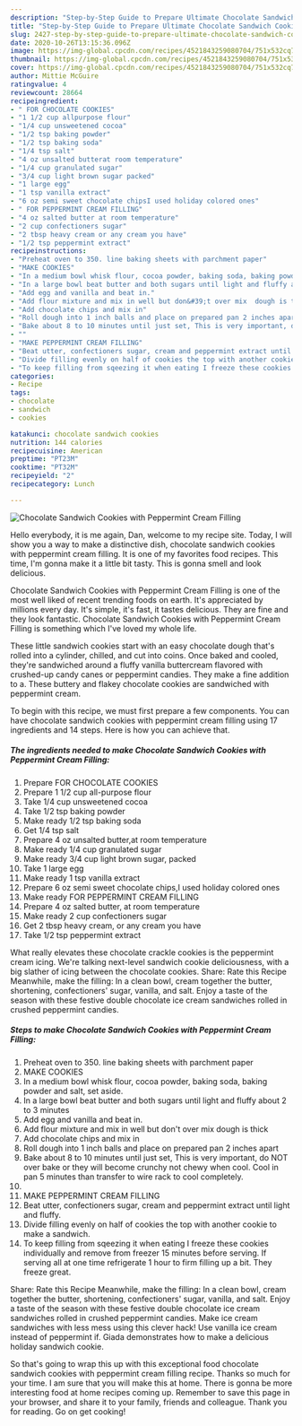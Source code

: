 ```yaml
---
description: "Step-by-Step Guide to Prepare Ultimate Chocolate Sandwich Cookies with Peppermint Cream Filling"
title: "Step-by-Step Guide to Prepare Ultimate Chocolate Sandwich Cookies with Peppermint Cream Filling"
slug: 2427-step-by-step-guide-to-prepare-ultimate-chocolate-sandwich-cookies-with-peppermint-cream-filling
date: 2020-10-26T13:15:36.096Z
image: https://img-global.cpcdn.com/recipes/4521843259080704/751x532cq70/chocolate-sandwich-cookies-with-peppermint-cream-filling-recipe-main-photo.jpg
thumbnail: https://img-global.cpcdn.com/recipes/4521843259080704/751x532cq70/chocolate-sandwich-cookies-with-peppermint-cream-filling-recipe-main-photo.jpg
cover: https://img-global.cpcdn.com/recipes/4521843259080704/751x532cq70/chocolate-sandwich-cookies-with-peppermint-cream-filling-recipe-main-photo.jpg
author: Mittie McGuire
ratingvalue: 4
reviewcount: 28664
recipeingredient:
- " FOR CHOCOLATE COOKIES"
- "1 1/2 cup allpurpose flour"
- "1/4 cup unsweetened cocoa"
- "1/2 tsp baking powder"
- "1/2 tsp baking soda"
- "1/4 tsp salt"
- "4 oz unsalted butterat room temperature"
- "1/4 cup granulated sugar"
- "3/4 cup light brown sugar packed"
- "1 large egg"
- "1 tsp vanilla extract"
- "6 oz semi sweet chocolate chipsI used holiday colored ones"
- " FOR PEPPERMINT CREAM FILLING"
- "4 oz salted butter at room temperature"
- "2 cup confectioners sugar"
- "2 tbsp heavy cream or any cream you have"
- "1/2 tsp peppermint extract"
recipeinstructions:
- "Preheat oven to 350. line baking sheets with parchment paper"
- "MAKE COOKIES"
- "In a medium bowl whisk flour, cocoa powder, baking soda, baking powder and salt, set aside."
- "In a large bowl beat butter and both sugars until light and fluffy about 2 to 3 minutes"
- "Add egg and vanilla and beat in."
- "Add flour mixture and mix in well but don&#39;t over mix  dough is thick"
- "Add chocolate chips and mix in"
- "Roll dough into 1 inch balls and place on prepared pan 2 inches apart"
- "Bake about 8 to 10 minutes until just set, This is very important, do NOT over bake or they will become crunchy not chewy when cool. Cool in pan 5 minutes than transfer to wire rack to cool completely."
- ""
- "MAKE PEPPERMINT CREAM FILLING"
- "Beat utter, confectioners sugar, cream and peppermint extract until light and fluffy."
- "Divide filling evenly on half of cookies the top with another cookie to make a sandwich."
- "To keep filling from sqeezing it when eating I freeze these cookies individually and remove from freezer 15 minutes before serving. If serving all at one time refrigerate 1 hour to firm filling up a bit. They freeze great."
categories:
- Recipe
tags:
- chocolate
- sandwich
- cookies

katakunci: chocolate sandwich cookies 
nutrition: 144 calories
recipecuisine: American
preptime: "PT23M"
cooktime: "PT32M"
recipeyield: "2"
recipecategory: Lunch

---
```



![Chocolate Sandwich Cookies with Peppermint Cream Filling](https://img-global.cpcdn.com/recipes/4521843259080704/751x532cq70/chocolate-sandwich-cookies-with-peppermint-cream-filling-recipe-main-photo.jpg)

Hello everybody, it is me again, Dan, welcome to my recipe site. Today, I will show you a way to make a distinctive dish, chocolate sandwich cookies with peppermint cream filling. It is one of my favorites food recipes. This time, I'm gonna make it a little bit tasty. This is gonna smell and look delicious.

Chocolate Sandwich Cookies with Peppermint Cream Filling is one of the most well liked of recent trending foods on earth. It's appreciated by millions every day. It's simple, it's fast, it tastes delicious. They are fine and they look fantastic. Chocolate Sandwich Cookies with Peppermint Cream Filling is something which I've loved my whole life.

These little sandwich cookies start with an easy chocolate dough that&#39;s rolled into a cylinder, chilled, and cut into coins. Once baked and cooled, they&#39;re sandwiched around a fluffy vanilla buttercream flavored with crushed-up candy canes or peppermint candies. They make a fine addition to a. These buttery and flakey chocolate cookies are sandwiched with peppermint cream.


To begin with this recipe, we must first prepare a few components. You can have chocolate sandwich cookies with peppermint cream filling using 17 ingredients and 14 steps. Here is how you can achieve that.

<!--inarticleads1-->

##### The ingredients needed to make Chocolate Sandwich Cookies with Peppermint Cream Filling:

1. Prepare  FOR CHOCOLATE COOKIES
1. Prepare 1 1/2 cup all-purpose flour
1. Take 1/4 cup unsweetened cocoa
1. Take 1/2 tsp baking powder
1. Make ready 1/2 tsp baking soda
1. Get 1/4 tsp salt
1. Prepare 4 oz unsalted butter,at room temperature
1. Make ready 1/4 cup granulated sugar
1. Make ready 3/4 cup light brown sugar, packed
1. Take 1 large egg
1. Make ready 1 tsp vanilla extract
1. Prepare 6 oz semi sweet chocolate chips,I used holiday colored ones
1. Make ready  FOR PEPPERMINT CREAM FILLING
1. Prepare 4 oz salted butter, at room temperature
1. Make ready 2 cup confectioners sugar
1. Get 2 tbsp heavy cream, or any cream you have
1. Take 1/2 tsp peppermint extract


What really elevates these chocolate crackle cookies is the peppermint cream icing. We&#39;re talking next-level sandwich cookie deliciousness, with a big slather of icing between the chocolate cookies. Share: Rate this Recipe Meanwhile, make the filling: In a clean bowl, cream together the butter, shortening, confectioners&#39; sugar, vanilla, and salt. Enjoy a taste of the season with these festive double chocolate ice cream sandwiches rolled in crushed peppermint candies. 

<!--inarticleads2-->

##### Steps to make Chocolate Sandwich Cookies with Peppermint Cream Filling:

1. Preheat oven to 350. line baking sheets with parchment paper
1. MAKE COOKIES
1. In a medium bowl whisk flour, cocoa powder, baking soda, baking powder and salt, set aside.
1. In a large bowl beat butter and both sugars until light and fluffy about 2 to 3 minutes
1. Add egg and vanilla and beat in.
1. Add flour mixture and mix in well but don&#39;t over mix  dough is thick
1. Add chocolate chips and mix in
1. Roll dough into 1 inch balls and place on prepared pan 2 inches apart
1. Bake about 8 to 10 minutes until just set, This is very important, do NOT over bake or they will become crunchy not chewy when cool. Cool in pan 5 minutes than transfer to wire rack to cool completely.
1. 
1. MAKE PEPPERMINT CREAM FILLING
1. Beat utter, confectioners sugar, cream and peppermint extract until light and fluffy.
1. Divide filling evenly on half of cookies the top with another cookie to make a sandwich.
1. To keep filling from sqeezing it when eating I freeze these cookies individually and remove from freezer 15 minutes before serving. If serving all at one time refrigerate 1 hour to firm filling up a bit. They freeze great.


Share: Rate this Recipe Meanwhile, make the filling: In a clean bowl, cream together the butter, shortening, confectioners&#39; sugar, vanilla, and salt. Enjoy a taste of the season with these festive double chocolate ice cream sandwiches rolled in crushed peppermint candies. Make ice cream sandwiches with less mess using this clever hack! Use vanilla ice cream instead of peppermint if. Giada demonstrates how to make a delicious holiday sandwich cookie. 

So that's going to wrap this up with this exceptional food chocolate sandwich cookies with peppermint cream filling recipe. Thanks so much for your time. I am sure that you will make this at home. There is gonna be more interesting food at home recipes coming up. Remember to save this page in your browser, and share it to your family, friends and colleague. Thank you for reading. Go on get cooking!
